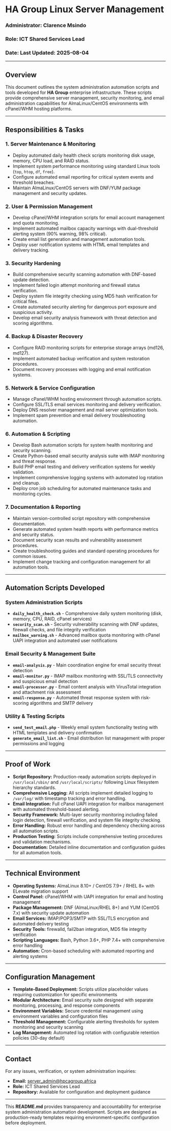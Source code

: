 # **HA Group Linux Server Management**  
### **Administrator:** Clarence Msindo  
### **Role:** ICT Shared Services Lead  
### **Date:** Last Updated: 2025-08-04  
---

## **Overview**  
This document outlines the system administration automation scripts and tools developed for **HA Group** enterprise infrastructure. These scripts provide comprehensive server management, security monitoring, and email administration capabilities for AlmaLinux/CentOS environments with cPanel/WHM hosting platforms.

---

## **Responsibilities & Tasks**  

### **1. Server Maintenance & Monitoring**  
- Deploy automated daily health check scripts monitoring disk usage, memory, CPU load, and RAID status.  
- Implement system performance monitoring using standard Linux tools (`top`, `htop`, `df`, `free`).  
- Configure automated email reporting for critical system events and threshold breaches.  
- Maintain AlmaLinux/CentOS servers with DNF/YUM package management and security updates.  

### **2. User & Permission Management**  
- Develop cPanel/WHM integration scripts for email account management and quota monitoring.  
- Implement automated mailbox capacity warnings with dual-threshold alerting system (90% warning, 98% critical).  
- Create email list generation and management automation tools.  
- Deploy user notification systems with HTML email templates and delivery tracking.  

### **3. Security Hardening**  
- Build comprehensive security scanning automation with DNF-based update detection.  
- Implement failed login attempt monitoring and firewall status verification.  
- Deploy system file integrity checking using MD5 hash verification for critical files.  
- Create automated security alerting for dangerous port exposure and suspicious activity.  
- Develop email security analysis framework with threat detection and scoring algorithms.  

### **4. Backup & Disaster Recovery**  
- Configure RAID monitoring scripts for enterprise storage arrays (md126, md127).  
- Implement automated backup verification and system restoration procedures.  
- Document recovery processes with logging and email notification systems.  

### **5. Network & Service Configuration**  
- Manage cPanel/WHM hosting environment through automation scripts.  
- Configure SSL/TLS email services monitoring and delivery verification.  
- Deploy DNS resolver management and mail server optimization tools.  
- Implement spam prevention and email delivery troubleshooting automation.  

### **6. Automation & Scripting**  
- Develop Bash automation scripts for system health monitoring and security scanning.  
- Create Python-based email security analysis suite with IMAP monitoring and threat response.  
- Build PHP email testing and delivery verification systems for weekly validation.  
- Implement comprehensive logging systems with automated log rotation and cleanup.  
- Deploy cron job scheduling for automated maintenance tasks and monitoring cycles.  

### **7. Documentation & Reporting**  
- Maintain version-controlled script repository with comprehensive documentation.  
- Generate automated system health reports with performance metrics and security status.  
- Document security scan results and vulnerability assessment procedures.  
- Create troubleshooting guides and standard operating procedures for common issues.  
- Implement change tracking and configuration management for all automation tools.  

---

## **Automation Scripts Developed**  

### **System Administration Scripts**
- **`daily_health_check.sh`** - Comprehensive daily system monitoring (disk, memory, CPU, RAID, cPanel services)
- **`security_scan.sh`** - Security vulnerability scanning with DNF updates, firewall checks, and file integrity verification  
- **`mailbox_warning.sh`** - Advanced mailbox quota monitoring with cPanel UAPI integration and automated user notifications

### **Email Security & Management Suite**  
- **`email-analysis.py`** - Main coordination engine for email security threat detection
- **`email-monitor.py`** - IMAP mailbox monitoring with SSL/TLS connectivity and suspicious email detection
- **`email-processor.py`** - Email content analysis with VirusTotal integration and attachment risk assessment
- **`email-response.py`** - Automated threat response system with risk-scoring algorithms and SMTP delivery

### **Utility & Testing Scripts**
- **`send_test_email.php`** - Weekly email system functionality testing with HTML templates and delivery confirmation
- **`generate_email_list.sh`** - Email distribution list management with proper permissions and logging

---

## **Proof of Work**  
- **Script Repository:** Production-ready automation scripts deployed in `/usr/local/sbin/` and `/usr/local/scripts/` following Linux filesystem hierarchy standards.  
- **Comprehensive Logging:** All scripts implement detailed logging to `/var/log/` with timestamp tracking and error handling.  
- **Email Integration:** Full cPanel UAPI integration for mailbox management with automated threshold-based alerting.  
- **Security Framework:** Multi-layer security monitoring including failed login detection, firewall verification, and system file integrity checking.  
- **Error Handling:** Robust error handling and dependency checking across all automation scripts.  
- **Production Testing:** Scripts include comprehensive testing procedures and validation mechanisms.  
- **Documentation:** Detailed inline documentation and configuration guides for all automation tools.  

---

## **Technical Environment**  
- **Operating Systems:** AlmaLinux 8.10+ / CentOS 7.9+ / RHEL 8+ with ELevate migration support  
- **Control Panel:** cPanel/WHM with UAPI integration for email and hosting management  
- **Package Management:** DNF (AlmaLinux/RHEL 8+) and YUM (CentOS 7.x) with security update automation  
- **Email Services:** IMAP/POP3/SMTP with SSL/TLS encryption and automated delivery testing  
- **Security Tools:** firewalld, fail2ban integration, MD5 file integrity verification  
- **Scripting Languages:** Bash, Python 3.6+, PHP 7.4+ with comprehensive error handling  
- **Automation:** Cron-based scheduling with automated reporting and alerting systems  

---

## **Configuration Management**  
- **Template-Based Deployment:** Scripts utilize placeholder values requiring customization for specific environments  
- **Modular Architecture:** Email security suite designed with separate monitoring, processing, and response components  
- **Environment Variables:** Secure credential management using environment variables and configuration files  
- **Threshold Management:** Configurable alerting thresholds for system monitoring and security scanning  
- **Log Management:** Automated log rotation with configurable retention policies (30-day default)  

---

## **Contact**  
For any issues, verification, or system administration inquiries:  
- **Email:** server_admin@hpcagroup.africa 
- **Role:** ICT Shared Services Lead  
- **Repository:** Available for configuration and deployment guidance  

---

This **README.md** provides transparency and accountability for enterprise system administration automation development. Scripts are designed as production-ready templates requiring environment-specific configuration before deployment.

